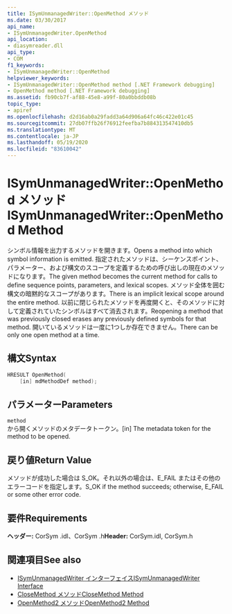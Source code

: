 ```yaml
---
title: ISymUnmanagedWriter::OpenMethod メソッド
ms.date: 03/30/2017
api_name:
- ISymUnmanagedWriter.OpenMethod
api_location:
- diasymreader.dll
api_type:
- COM
f1_keywords:
- ISymUnmanagedWriter::OpenMethod
helpviewer_keywords:
- ISymUnmanagedWriter::OpenMethod method [.NET Framework debugging]
- OpenMethod method [.NET Framework debugging]
ms.assetid: fb90cb7f-af88-45e8-a99f-80a0bbddb08b
topic_type:
- apiref
ms.openlocfilehash: d2d16ab0a29fadd3a64d906a64fc46c422e01c45
ms.sourcegitcommit: 27db07ffb26f76912feefba7b884313547410db5
ms.translationtype: MT
ms.contentlocale: ja-JP
ms.lasthandoff: 05/19/2020
ms.locfileid: "83610042"
---
```

# <a name="isymunmanagedwriteropenmethod-method"></a><span data-ttu-id="a55ea-102">ISymUnmanagedWriter::OpenMethod メソッド</span><span class="sxs-lookup"><span data-stu-id="a55ea-102">ISymUnmanagedWriter::OpenMethod Method</span></span>
<span data-ttu-id="a55ea-103">シンボル情報を出力するメソッドを開きます。</span><span class="sxs-lookup"><span data-stu-id="a55ea-103">Opens a method into which symbol information is emitted.</span></span> <span data-ttu-id="a55ea-104">指定されたメソッドは、シーケンスポイント、パラメーター、および構文のスコープを定義するための呼び出しの現在のメソッドになります。</span><span class="sxs-lookup"><span data-stu-id="a55ea-104">The given method becomes the current method for calls to define sequence points, parameters, and lexical scopes.</span></span> <span data-ttu-id="a55ea-105">メソッド全体を囲む構文の暗黙的なスコープがあります。</span><span class="sxs-lookup"><span data-stu-id="a55ea-105">There is an implicit lexical scope around the entire method.</span></span> <span data-ttu-id="a55ea-106">以前に閉じられたメソッドを再度開くと、そのメソッドに対して定義されていたシンボルはすべて消去されます。</span><span class="sxs-lookup"><span data-stu-id="a55ea-106">Reopening a method that was previously closed erases any previously defined symbols for that method.</span></span> <span data-ttu-id="a55ea-107">開いているメソッドは一度に1つしか存在できません。</span><span class="sxs-lookup"><span data-stu-id="a55ea-107">There can be only one open method at a time.</span></span>  
  
## <a name="syntax"></a><span data-ttu-id="a55ea-108">構文</span><span class="sxs-lookup"><span data-stu-id="a55ea-108">Syntax</span></span>  
  
```cpp  
HRESULT OpenMethod(  
    [in] mdMethodDef method);  
```  
  
## <a name="parameters"></a><span data-ttu-id="a55ea-109">パラメーター</span><span class="sxs-lookup"><span data-stu-id="a55ea-109">Parameters</span></span>  
 `method`  
 <span data-ttu-id="a55ea-110">から開くメソッドのメタデータトークン。</span><span class="sxs-lookup"><span data-stu-id="a55ea-110">[in] The metadata token for the method to be opened.</span></span>  
  
## <a name="return-value"></a><span data-ttu-id="a55ea-111">戻り値</span><span class="sxs-lookup"><span data-stu-id="a55ea-111">Return Value</span></span>  
 <span data-ttu-id="a55ea-112">メソッドが成功した場合は S_OK。それ以外の場合は、E_FAIL またはその他のエラーコードを指定します。</span><span class="sxs-lookup"><span data-stu-id="a55ea-112">S_OK if the method succeeds; otherwise, E_FAIL or some other error code.</span></span>  
  
## <a name="requirements"></a><span data-ttu-id="a55ea-113">要件</span><span class="sxs-lookup"><span data-stu-id="a55ea-113">Requirements</span></span>  
 <span data-ttu-id="a55ea-114">**ヘッダー:** CorSym .idl、CorSym .h</span><span class="sxs-lookup"><span data-stu-id="a55ea-114">**Header:** CorSym.idl, CorSym.h</span></span>  
  
## <a name="see-also"></a><span data-ttu-id="a55ea-115">関連項目</span><span class="sxs-lookup"><span data-stu-id="a55ea-115">See also</span></span>

- [<span data-ttu-id="a55ea-116">ISymUnmanagedWriter インターフェイス</span><span class="sxs-lookup"><span data-stu-id="a55ea-116">ISymUnmanagedWriter Interface</span></span>](isymunmanagedwriter-interface.md)
- [<span data-ttu-id="a55ea-117">CloseMethod メソッド</span><span class="sxs-lookup"><span data-stu-id="a55ea-117">CloseMethod Method</span></span>](isymunmanagedwriter-closemethod-method.md)
- [<span data-ttu-id="a55ea-118">OpenMethod2 メソッド</span><span class="sxs-lookup"><span data-stu-id="a55ea-118">OpenMethod2 Method</span></span>](isymunmanagedwriter3-openmethod2-method.md)
